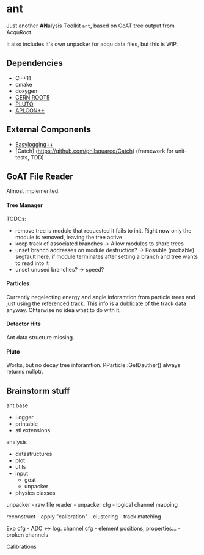 ant
===

Just another **AN**alysis **T**oolkit `ant`,
based on GoAT tree output from AcquRoot.

It also includes it's own unpacker for acqu data files,
but this is WIP.

## Dependencies
  * C++11
  * cmake
  * doxygen
  * [CERN ROOT5](https://root.cern.ch/)
  * [PLUTO](https://www-hades.gsi.de/?q=pluto)
  * [APLCON++](https://github.com/neiser/APLCON)

## External Components
  * [Easylogging++](http://easylogging.muflihun.com/)
  * [Catch] (https://github.com/philsquared/Catch) (framework for unit-tests, TDD)

## GoAT File Reader

Almost implemented.

#### Tree Manager
TODOs:
 * remove tree is module that requested it fails to init. Right now only the module is removed, leaving the tree active
 * keep track of associated branches -> Allow modules to share trees
 * unset branch addresses on module destruction? -> Possible (probable) segfault here, if module terminates after setting a branch and tree wants to read into it
 * unset unused branches? -> speed?

#### Particles
Currently negelecting energy and angle inforamtion from particle trees
and just using the referenced track. This info is a dublicate of the
track data anyway. Ohterwise no idea what to do with it.

#### Detector Hits
Ant data structure missing.

#### Pluto
Works, but no decay tree inforamtion. PParticle::GetDauther() always returns nullptr.


## Brainstorm stuff
ant
 base
   - Logger
   - printable
   - stl extensions

  analysis
   - datastructures
   - plot
   - utils
   - input
     - goat
     - unpacker
   - physics classes

   unpacker
    - raw file reader
    - unpacker cfg
    - logical channel mapping

   reconstruct
    - apply "calibration"
    - clustering
    - track matching
   
   Exp cfg
    - ADC <-> log. channel cfg
    - element positions, properties...
    - broken channels

   Calibrations


